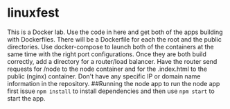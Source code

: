 # linuxfest
This is a Docker lab. 
Use the code in here and get both of the apps building with Dockerfiles. 
There will be a Dockerfile for each the root and the public directories.
Use docker-compose to launch both of the containers at the same time with the right port configurations.
Once they are both build correctly, add a directory for a router/load balancer.
Have the router send requests for /node to the node container and for the .index.html to the public (nginx) container.
Don't have any specific IP or domain name information in the repository.
##Running the node app
to run the node app first issue `npm install` to install dependencies and then use `npm start` to start the app.

